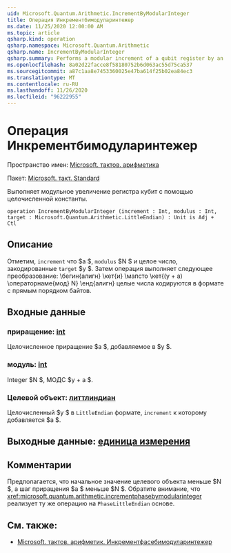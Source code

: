 ```yaml
---
uid: Microsoft.Quantum.Arithmetic.IncrementByModularInteger
title: Операция Инкрементбимодуларинтежер
ms.date: 11/25/2020 12:00:00 AM
ms.topic: article
qsharp.kind: operation
qsharp.namespace: Microsoft.Quantum.Arithmetic
qsharp.name: IncrementByModularInteger
qsharp.summary: Performs a modular increment of a qubit register by an integer constant.
ms.openlocfilehash: 8a02d22facce8f58180752b6d063ac55d75ca537
ms.sourcegitcommit: a87c1aa8e7453360025e47ba614f25b02ea84ec3
ms.translationtype: MT
ms.contentlocale: ru-RU
ms.lasthandoff: 11/26/2020
ms.locfileid: "96222955"
---
```

# <a name="incrementbymodularinteger-operation"></a>Операция Инкрементбимодуларинтежер

Пространство имен: [Microsoft. тактов. арифметика](xref:Microsoft.Quantum.Arithmetic)

Пакет: [Microsoft. такт. Standard](https://nuget.org/packages/Microsoft.Quantum.Standard)


Выполняет модульное увеличение регистра кубит с помощью целочисленной константы.

```qsharp
operation IncrementByModularInteger (increment : Int, modulus : Int, target : Microsoft.Quantum.Arithmetic.LittleEndian) : Unit is Adj + Ctl
```


## <a name="description"></a>Описание

Отметим, `increment` что $a $, `modulus` $N $ и целое число, закодированные `target` $y $.
Затем операция выполняет следующее преобразование: \бегин{алигн} \кет{и} \мапсто \кет{(y + a) \операторнаме{мод} N} \енд{алигн} целые числа кодируются в формате с прямым порядком байтов.

## <a name="input"></a>Входные данные

### <a name="increment--int"></a>приращение: [int](xref:microsoft.quantum.lang-ref.int)

Целочисленное приращение $a $, добавляемое в $y $.


### <a name="modulus--int"></a>модуль: [int](xref:microsoft.quantum.lang-ref.int)

Integer $N $, МОДС $y + a $.


### <a name="target--littleendian"></a>Целевой объект: [литтлиндиан](xref:Microsoft.Quantum.Arithmetic.LittleEndian)

Целочисленный $y $ в `LittleEndian` формате, `increment` к которому добавляется $a $.



## <a name="output--unit"></a>Выходные данные: [единица измерения](xref:microsoft.quantum.lang-ref.unit)



## <a name="remarks"></a>Комментарии

Предполагается, что начальное значение целевого объекта меньше $N $, а шаг приращения $a $ меньше $N $.
Обратите внимание, что <xref:microsoft.quantum.arithmetic.incrementphasebymodularinteger> реализует ту же операцию на `PhaseLittleEndian` основе.

## <a name="see-also"></a>См. также:

- [Microsoft. тактов. арифметик. Инкрементфасебимодуларинтежер](xref:Microsoft.Quantum.Arithmetic.IncrementPhaseByModularInteger)